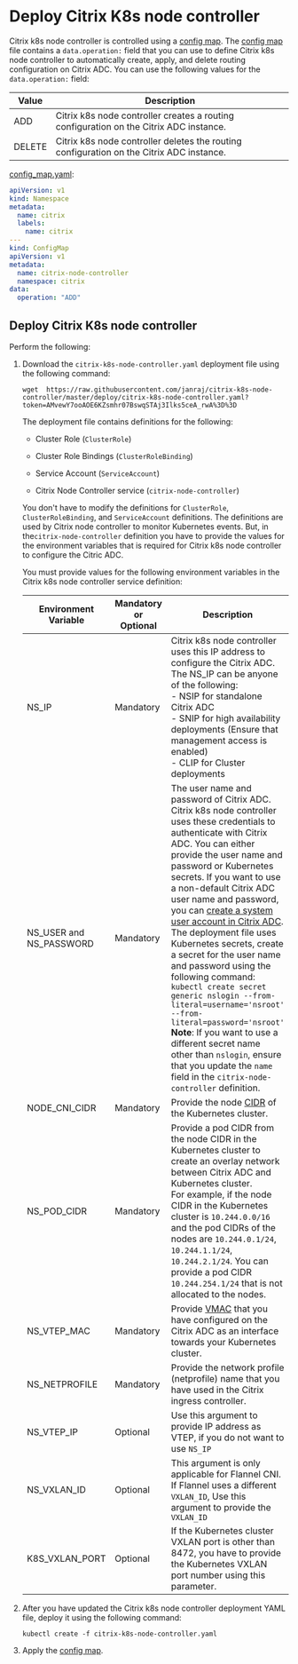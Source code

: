 # Deploy Citrix K8s node controller

Citrix k8s node controller is controlled using a [config map](https://github.com/janraj/citrix-k8s-node-controller/blob/master/deploy/config_map.yaml). The [config map](https://github.com/janraj/citrix-k8s-node-controller/blob/master/deploy/config_map.yaml) file contains a `data.operation:` field that you can use to define Citrix k8s node controller to automatically create, apply, and delete routing configuration on Citrix ADC. You can use the following values for the `data.operation:` field:

| **Value** | **Description** |
| ----- | ----------- |
| ADD | Citrix k8s node controller creates a routing configuration on the Citrix ADC instance. |
| DELETE | Citrix k8s node controller deletes the routing configuration on the Citrix ADC instance. |

[config_map.yaml](https://github.com/janraj/citrix-k8s-node-controller/blob/master/deploy/config_map.yaml):

```yaml
apiVersion: v1
kind: Namespace
metadata:
  name: citrix
  labels:
    name: citrix
---
kind: ConfigMap
apiVersion: v1
metadata:
  name: citrix-node-controller
  namespace: citrix
data:
  operation: "ADD"
```

## Deploy Citrix K8s node controller

Perform the following:

1.  Download the `citrix-k8s-node-controller.yaml` deployment file using the following command:

        wget  https://raw.githubusercontent.com/janraj/citrix-k8s-node-controller/master/deploy/citrix-k8s-node-controller.yaml?token=AMvewY7ooAOE6KZsmhr07BswqSTAj3Ilks5ceA_rwA%3D%3D

    The deployment file contains definitions for the following:

    -  Cluster Role (`ClusterRole`)

    -  Cluster Role Bindings (`ClusterRoleBinding`)

    -  Service Account (`ServiceAccount`)

    -  Citrix Node Controller service (`citrix-node-controller`)

    You don't have to modify the definitions for `ClusterRole`, `ClusterRoleBinding`, and `ServiceAccount` definitions. The definitions are used by Citrix node controller to monitor Kubernetes events. But, in the`citrix-node-controller` definition you have to provide the values for the environment variables that is required for Citrix k8s node controller to configure the Citric ADC.

    You must provide values for the following environment variables in the Citrix k8s node controller service definition:

    | Environment Variable | Mandatory or Optional | Description |
    | -------------------- | --------------------- | ----------- |
    | NS_IP | Mandatory | Citrix k8s node controller uses this IP address to configure the Citrix ADC. The NS_IP can be anyone of the following: </br> - NSIP for standalone Citrix ADC </br>- SNIP for high availability deployments (Ensure that management access is enabled) </br> - CLIP for Cluster deployments |
    | NS_USER and NS_PASSWORD | Mandatory | The user name and password of Citrix ADC. Citrix k8s node controller uses these credentials to authenticate with Citrix ADC. You can either provide the user name and password or Kubernetes secrets. If you want to use a non-default Citrix ADC user name and password, you can [create a system user account in Citrix ADC](https://developer-docs.citrix.com/projects/citrix-k8s-ingress-controller/en/latest/deploy/deploy-cic-yaml/#create-system-user-account-for-citrix-ingress-controller-in-citrix-adc). </br> The deployment file uses Kubernetes secrets, create a secret for the user name and password using the following command: </br> `kubectl create secret  generic nslogin --from-literal=username='nsroot' --from-literal=password='nsroot'` </br> **Note**: If you want to use a different secret name other than `nslogin`, ensure that you update the `name` field in the `citrix-node-controller` definition. |
    | NODE_CNI_CIDR | Mandatory | Provide the node [CIDR](https://en.wikipedia.org/wiki/Classless_Inter-Domain_Routing) of the Kubernetes cluster.|
    | NS_POD_CIDR | Mandatory | Provide a pod CIDR from the node CIDR in the Kubernetes cluster to create an overlay network between Citrix ADC and Kubernetes cluster. </br> For example, if the node CIDR in the Kubernetes cluster is `10.244.0.0/16` and the pod CIDRs of the nodes are `10.244.0.1/24`, `10.244.1.1/24`, `10.244.2.1/24`. You can provide a pod CIDR `10.244.254.1/24` that is not allocated to the nodes.|
    | NS_VTEP_MAC | Mandatory | Provide [VMAC](https://docs.citrix.com/en-us/netscaler/12/system/high-availability-introduction/configuring-virtual-mac-addresses-high-availability.html) that you have configured on the Citrix ADC as an interface towards your Kubernetes cluster. |
    | NS_NETPROFILE | Mandatory | Provide the network profile (netprofile) name that you have used in the Citrix ingress controller.|
    | NS_VTEP_IP | Optional | Use this argument to provide IP address as VTEP, if you do not want to use `NS_IP` |
    | NS_VXLAN_ID | Optional | This argument is only applicable for Flannel CNI. If Flannel uses a different `VXLAN_ID`, Use this argument to provide the `VXLAN_ID` |
    | K8S_VXLAN_PORT | Optional | If the Kubernetes cluster VXLAN port is other than 8472, you have to provide the Kubernetes VXLAN port number using this parameter. |

1.  After you have updated the Citrix k8s node controller deployment YAML file, deploy it using the following command:

        kubectl create -f citrix-k8s-node-controller.yaml

1.  Apply the [config map](https://github.com/janraj/citrix-k8s-node-controller/blob/master/deploy/config_map.yaml).